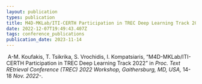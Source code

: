 ```yaml
---
layout: publication
types: publication
title: M4D-MKLab/ITI-CERTH Participation in TREC Deep Learning Track 2022
date: 2022-12-07T19:49:43.407Z
tags: conference_publications
publication_date: 2023-11-14
---
```

<!--StartFragment-->

 A-M. Koufakis, T. Tsikrika, S. Vrochidis, I. Kompatsiaris, “M4D-MKLab/ITI-CERTH Participation in TREC Deep Learning Track 2022” in *Proc. Text REtrieval Conference (TREC) 2022 Workshop, Gaithersburg, MD, USA,* 14-18 *Nov. 2022-*.

<!--EndFragment-->